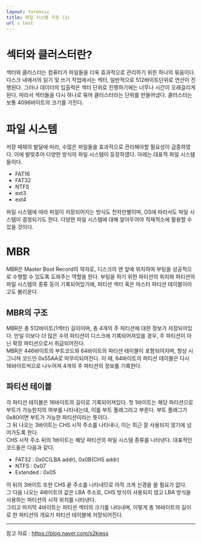 ```yaml
---
layout: forensic
title: 파일 시스템 구조 (1)
url : test
---
```


# 섹터와 클러스터란?
섹터와 클러스터는 컴퓨터가 파일들을 더욱 효과적으로 관리하기 위한 하나의 묶음이다. 디스크 내에서의 읽기 및 쓰기 작업에서는 섹터, 일반적으로 512바이트단위로 연산이 진행된다. 그러나 데이터의 입출력은 섹터 단위로 진행하기에는 너무나 시간이 오래걸리게 된다. 따라서 섹터들을 다시 하나로 묶어 클러스터라는 단위를 만들어냈다. 클러스터는 보통 4096바이트의 크기를 가진다.

# 파일 시스템
저장 매체의 발달에 따라, 수많은 파일들을 효과적으로 관리해야할 필요성이 급증하였다. 이에 발맞추어 다양한 방식의 파일 시스템이 등장하였다. 아래는 대표적 파일 시스템들이다.

* FAT16
* FAT32
* NTFS
* ext3
* ext4

파일 시스템에 따라 파일이 저장되어지는 방식도 천차만별이며, OS에 따라서도 파일 시스템이 결정되기도 한다. 다양한 파일 시스템에 대해 알아두어야 적재적소에 활용할 수 있을 것이다.

# MBR
MBR은 Master Boot Record의 약자로, 디스크의 맨 앞에 위치하여 부팅을 성공적으로 수행할 수 있도록 도와주는 역할을 한다. 부팅을 하기 위한 파티션의 위치와 파티션의 파일 시스템의 종류 등이 기록되어있기에, 파티션 섹터 혹은 마스터 파티션 테이블이라고도 불리운다.

## MBR의 구조
MBR은 총 512바이트(1섹터) 길이이며, 총 4개의 주 파티션에 대한 정보가 저장되어있다. 만일 이보다 더 많은 수의 파티션이 디스크에 기록되어져있을 경우, 주 파티션이 아닌 확장 파티션으로서 취급되어진다.  
MBR은 446바이트의 부트코드와 64바이트의 파티션 테이블이 포함되어지며, 항상 시그니쳐 코드인 0x55AA로 마무리되어진다. 이 때, 64바이트의 파티션 테이블은 다시 16바이트씩으로 나누어져 4개의 주 파티션의 정보를 기록한다.  

## 파티션 테이블
각 파티션 테이블은 16바이트의 길이로 기록되어져있다. 첫 1바이트는 해당 파티션으로 부트가 가능한지의 여부를 나타내는데, 이를 부트 플래그라고 부른다. 부트 플래그가 0x80이면 부트가 가능한 파티션이라는 뜻이다.  
그 뒤 나오는 3바이트는 CHS 시작 주소를 나타내나, 이는 최근 잘 사용되지 않기에 넘어가도록 한다.  
CHS 시작 주소 뒤의 1바이트는 해당 파티션의 파일 시스템 종류를 나타낸다. 대표적인 코드들은 다음과 같다.  

* FAT32 : 0x0C(LBA addr), 0x0B(CHS addr)
* NTFS : 0x07
* Extended : 0x05  

이 뒤의 3바이트 또한 CHS 끝 주소를 나타내므로 아직 크게 신경을 쓸 필요가 없다.  
그 다음 나오는 4바이트의 값은 LBA 주소로, CHS 방식이 사용되지 않고 LBA 방식을 사용하는 파티션의 시작 위치를 나타낸다.  
그리고 마지막 4바이트는 파티션 섹터의 크기를 나타내며, 이렇게 총 16바이트의 길이로 한 파티션의 개요가 파티션 테이블에 저장되어진다.

***
참고 자료 : https://blog.naver.com/s2kiess
